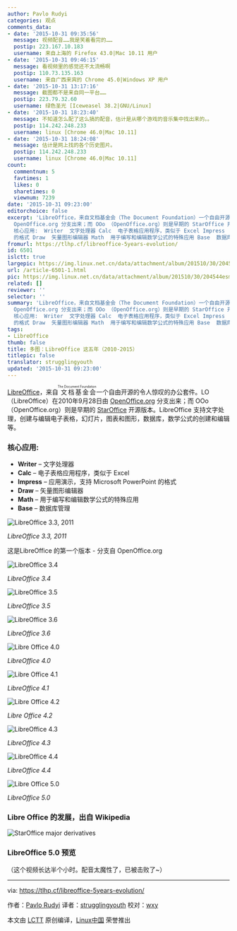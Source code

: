 ```yaml
---
author: Pavlo Rudyi
categories: 观点
comments_data:
- date: '2015-10-31 09:35:56'
  message: 视频配音……我是笑着看完的……
  postip: 223.167.10.183
  username: 来自上海的 Firefox 43.0|Mac 10.11 用户
- date: '2015-10-31 09:46:15'
  message: 看视频里的感觉还不太流畅啊
  postip: 110.73.135.163
  username: 来自广西来宾的 Chrome 45.0|Windows XP 用户
- date: '2015-10-31 13:17:16'
  message: 截图都不是来自同一平台……
  postip: 223.79.32.60
  username: 绿色圣光 [Iceweasel 38.2|GNU/Linux]
- date: '2015-10-31 18:23:40'
  message: 不知道怎么配了这么搞的配音，估计是从哪个游戏的音乐集中找出来的。。
  postip: 114.242.248.233
  username: linux [Chrome 46.0|Mac 10.11]
- date: '2015-10-31 18:24:08'
  message: 估计是网上找的各个历史图片。
  postip: 114.242.248.233
  username: linux [Chrome 46.0|Mac 10.11]
count:
  commentnum: 5
  favtimes: 1
  likes: 0
  sharetimes: 0
  viewnum: 7239
date: '2015-10-31 09:23:00'
editorchoice: false
excerpt: 'LibreOffice，来自文档基金会（The Document Foundation）一个自由开源的令人惊叹的办公套件。LO （LibreOffice）在2010年9月28日由
  OpenOffice.org 分支出来；而 OOo （OpenOffice.org）则是早期的 StarOffice 开源版本。LibreOffice 支持文字处理，创建与编辑电子表格，幻灯片，图表和图形，数据库，数学公式的创建和编辑等。
  核心应用:  Writer  文字处理器 Calc  电子表格应用程序，类似于 Excel Impress  应用演示，支持 Microsoft PowerPoint
  的格式 Draw  矢量图形编辑器 Math  用于编写和​​编辑数学公式的特殊应用 Base  数据库'
fromurl: https://tlhp.cf/libreoffice-5years-evolution/
id: 6501
islctt: true
largepic: https://img.linux.net.cn/data/attachment/album/201510/30/204544esmu7epnsmz2mux7.png
url: /article-6501-1.html
pic: https://img.linux.net.cn/data/attachment/album/201510/30/204544esmu7epnsmz2mux7.png.thumb.jpg
related: []
reviewer: ''
selector: ''
summary: 'LibreOffice，来自文档基金会（The Document Foundation）一个自由开源的令人惊叹的办公套件。LO （LibreOffice）在2010年9月28日由
  OpenOffice.org 分支出来；而 OOo （OpenOffice.org）则是早期的 StarOffice 开源版本。LibreOffice 支持文字处理，创建与编辑电子表格，幻灯片，图表和图形，数据库，数学公式的创建和编辑等。
  核心应用:  Writer  文字处理器 Calc  电子表格应用程序，类似于 Excel Impress  应用演示，支持 Microsoft PowerPoint
  的格式 Draw  矢量图形编辑器 Math  用于编写和​​编辑数学公式的特殊应用 Base  数据库'
tags:
- LibreOffice
thumb: false
title: 多图：LibreOffice 这五年（2010-2015）
titlepic: false
translator: strugglingyouth
updated: '2015-10-31 09:23:00'
---
```


[LibreOffice](http://www.libreoffice.org/)，来自<ruby> 文档基金会 <rp>  （ </rp> <rt>  The Document Foundation </rt> <rp>  ） </rp></ruby>一个自由开源的令人惊叹的办公套件。LO （LibreOffice）在2010年9月28日由 [OpenOffice.org](https://www.openoffice.org/) 分支出来；而 OOo （OpenOffice.org）则是早期的 [StarOffice](http://www.staroffice.org/) 开源版本。LibreOffice 支持文字处理，创建与编辑电子表格，幻灯片，图表和图形，数据库，数学公式的创建和编辑等。


### 核心应用:


* **Writer** – 文字处理器
* **Calc** – 电子表格应用程序，类似于 Excel
* **Impress** – 应用演示，支持 Microsoft PowerPoint 的格式
* **Draw** – 矢量图形编辑器
* **Math** – 用于编写和​​编辑数学公式的特殊应用
* **Base** – 数据库管理


![LibreOffice 3.3, 2011](/data/attachment/album/201510/30/204544esmu7epnsmz2mux7.png)


*LibreOffice 3.3, 2011*


这是LibreOffice 的第一个版本 - 分支自 OpenOffice.org


![LibreOffice 3.4](/data/attachment/album/201510/30/204547r45zraia395vq9rh.png)


*LibreOffice 3.4*


![LibreOffice 3.5](/data/attachment/album/201510/30/204548jzstpeaqoz1lgs1l.jpg)


*LibreOffice 3.5*


![LibreOffice 3.6](/data/attachment/album/201510/30/204550ugme5zh1ppqohaga.png)


*LibreOffice 3.6*


![Libre Office 4.0](/data/attachment/album/201510/30/204552f49sived527s23ci.png)


*LibreOffice 4.0*


![Libre Office 4.1](/data/attachment/album/201510/30/204555uzbba3q4u5qbaugx.png)


*LibreOffice 4.1*


![Libre Office 4.2](/data/attachment/album/201510/30/204557b8k4a4zs2wz3zr00.png)


*Libre Office 4.2*


![LibreOffice 4.3](/data/attachment/album/201510/30/204600mtxzk9mb3f8fsmf3.jpg)


*LibreOffice 4.3*


![LibreOffice 4.4](/data/attachment/album/201510/30/204601ydq8co8v0zieq28a.png)


*LibreOffice 4.4*


![Libre Office 5.0](/data/attachment/album/201510/30/204603whlpmngpwwhpbpl7.png)


*LibreOffice 5.0*


### Libre Office 的发展，出自 Wikipedia


![StarOffice major derivatives](/data/attachment/album/201510/30/204608csdnliisshnqsa2n.png)


### LibreOffice 5.0 预览







（这个视频长达半个小时。配音太魔性了，已被击败了~）




---


via: <https://tlhp.cf/libreoffice-5years-evolution/>


作者：[Pavlo Rudyi](https://tlhp.cf/author/paul/) 译者：[strugglingyouth](https://github.com/strugglingyouth) 校对：[wxy](https://github.com/wxy)


本文由 [LCTT](https://github.com/LCTT/TranslateProject) 原创编译，[Linux中国](https://linux.cn/) 荣誉推出